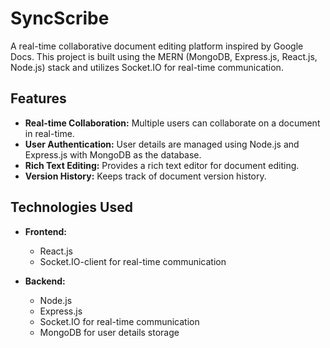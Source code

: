 # SyncScribe

A real-time collaborative document editing platform inspired by Google Docs. This project is built using the MERN (MongoDB, Express.js, React.js, Node.js) stack and utilizes Socket.IO for real-time communication.

## Features

- **Real-time Collaboration:** Multiple users can collaborate on a document in real-time.
- **User Authentication:** User details are managed using Node.js and Express.js with MongoDB as the database.
- **Rich Text Editing:** Provides a rich text editor for document editing.
- **Version History:** Keeps track of document version history.

## Technologies Used

- **Frontend:**
  - React.js
  - Socket.IO-client for real-time communication

- **Backend:**
  - Node.js
  - Express.js
  - Socket.IO for real-time communication
  - MongoDB for user details storage
